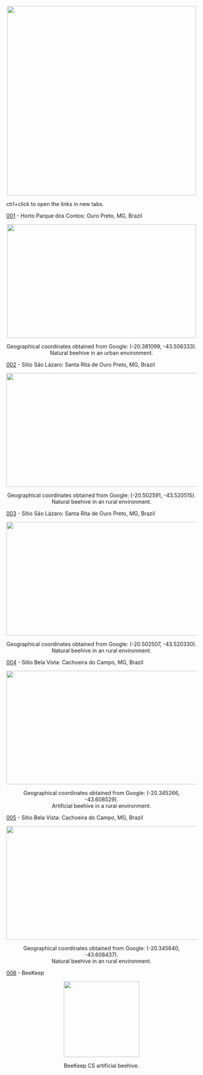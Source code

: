 <p align="center">
  <img width="500" height="500" src="https://github.com/Rodolfoloc/Native-bees/assets/81366236/479e90d9-60d6-4177-b1f7-e8c406bb3110">
</p>

ctrl+click to open the links in new tabs.


[001](https://drive.google.com/drive/folders/13JjrDtxryl7kusQqPq8Sycpg_bzMa_Mp?usp=sharing) - Horto Parque dos Contos: Ouro Preto, MG, Brazil
<p align="center">
  <img width="500" height="300" src="https://github.com/Rodolfoloc/Native-bees/assets/81366236/d3c0ef2d-3c10-467e-9f04-0645a41bb3c7">
  <div align="center">Geographical coordinates obtained from Google: (-20.381099, -43.506333).</div>
  <div align="center">Natural beehive in an urban environment.</div>
</p>

[002](https://drive.google.com/drive/folders/1TG11A1j__ldhB1i6AFrAUCRDsM3_Np0O?usp=sharing) - Sítio São Lázaro: Santa Rita de Ouro Preto, MG, Brazil
<p align="center">
  <img width="600" height="300" src="https://github.com/Rodolfoloc/Native-bees/assets/81366236/235e1893-b608-4072-bdc0-b3c1a38d0aaf">
  <div align="center">Geographical coordinates obtained from Google: (-20.502591, -43.520515).</div>
  <div align="center">Natural beehive in an rural environment.</div>
</p>

[003](https://drive.google.com/drive/folders/1VUdVn4uCYXTtQsT5B1GDG956Dbpy1b05?usp=sharing) - Sítio São Lázaro: Santa Rita de Ouro Preto, MG, Brazil
<p align="center">
  <img width="600" height="300" src="https://github.com/Rodolfoloc/Native-bees/assets/81366236/9cbefd7d-d96b-41c6-9b94-bf80ff001a52">
  <div align="center">Geographical coordinates obtained from Google: (-20.502507, -43.520330).</div>
  <div align="center">Natural beehive in an rural environment.</div>
</p>

[004](https://drive.google.com/drive/folders/13DJnYYYmFUahVlBJREyi3RfUk9Nonk2A?usp=sharing) - Sítio Bela Vista: Cachoeira do Campo, MG, Brazil
<p align="center">
  <img width="600" height="300" src="https://github.com/Rodolfoloc/Native-bees/assets/81366236/7be08161-70de-4231-86cf-6908c16beee4">
  <div align="center">Geographical coordinates obtained from Google: (-20.345266, -43.608529).</div>
  <div align="center">Artificial beehive in a rural environment.</div>

[005](https://drive.google.com/drive/folders/14Iq7187gmyQfj_isKm1NV7VSd8Lpbt4O?usp=sharing) - Sítio Bela Vista: Cachoeira do Campo, MG, Brazil
<p align="center">
  <img width="600" height="300" src="https://github.com/Rodolfoloc/Native-bees/assets/81366236/9577e9a9-e43e-47b0-a110-3e0ade1eb43f">
  <div align="center">Geographical coordinates obtained from Google: (-20.345640, -43.608437).</div>
  <div align="center">Natural beehive in an rural environment.</div>
</p>

[006](https://drive.google.com/drive/folders/1MSLwBm5mxlf-43R_KH8VrT7e2b42bxo2?usp=sharing) - BeeKeep
<p align="center">
  <img width="200" height="200" src="https://github.com/Rodolfoloc/Native-bees/assets/81366236/af5ee7ee-8ef0-4bc8-a99d-aeda3f79ea90">
  <div align="center">BeeKeep CS artificial beehive.</div>
</p>
